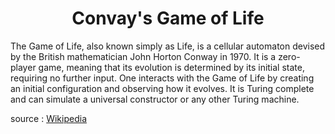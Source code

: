 <h1 align="center">Convay's Game of Life</h1>

<p>The Game of Life, also known simply as Life, is a cellular automaton devised by the British mathematician John Horton Conway in 1970. It is a zero-player game, meaning that its evolution is determined by its initial state, requiring no further input. One interacts with the Game of Life by creating an initial configuration and observing how it evolves. It is Turing complete and can simulate a universal constructor or any other Turing machine.</p>

source : <a href="https://en.wikipedia.org/wiki/Conway%27s_Game_of_Life">Wikipedia</a>
